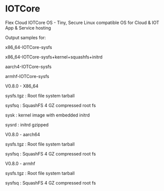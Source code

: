 # IOTCore

Flex Cloud IOTCore OS - Tiny, Secure Linux compatible OS for Cloud &amp; IOT App &amp; Service hosting

Output samples for:

x86_64-IOTCore-sysfs

x86_64-IOTCore-sysfs+kernel+squashfs+initrd

aarch4-IOTCore-sysfs

armhf-IOTCore-sysfs


V0.8.0 - X86_64

sysfs.tgz :	Root file system tarball

sysfsq    :	SquashFS 4 GZ compressed root fs

sysk      :	kernel image with embedded initrd

sysrd     :	initrd gzipped


V0.8.0 - aarch64

sysfs.tgz :	Root file system tarball

sysfsq    :	SquashFS 4 GZ compressed root fs


V0.8.0 - armhf

sysfs.tgz :	Root file system tarball

sysfsq    :	SquashFS 4 GZ compressed root fs


